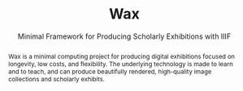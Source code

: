 ---
pid: wax
done: true
title: Wax
subtitle: Minimal Framework for Producing Scholarly Exhibitions with IIIF
featured: true
category: Other
tags:
- software
- exhibition
abstract: Wax is a minimal computing project for producing digital exhibitions focused
  on longevity, low costs, and flexibility. The underlying technology is made to learn
  and to teach, and can produce beautifully rendered, high-quality image collections
  and scholarly exhibits.
pis:
- nyrop
link: https://minicomp.github.io/wax/
local_image: wax.jpg
original_img: https://minicomp.github.io/wax/img/logo.png
order: '027'
layout: project
---